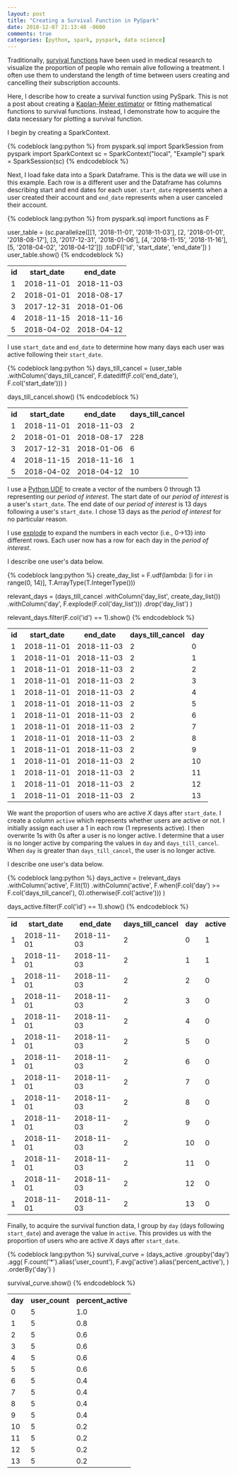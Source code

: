 ```yaml
---
layout: post
title: "Creating a Survival Function in PySpark"
date: 2018-12-07 21:13:48 -0600
comments: true
categories: [python, spark, pyspark, data science]
---
```


Traditionally, [survival functions](https://en.wikipedia.org/wiki/Survival_function) have been used in medical research to visualize the proportion of people who remain alive following a treatment. I often use them to understand the length of time between users creating and cancelling their subscription accounts.

Here, I describe how to create a survival function using PySpark. This is not a post about creating a [Kaplan-Meier estimator](https://en.wikipedia.org/wiki/Kaplan%E2%80%93Meier_estimator) or fitting mathematical functions to survival functions. Instead, I demonstrate how to acquire the data necessary for plotting a survival function.

I begin by creating a SparkContext.

{% codeblock lang:python %}
from pyspark.sql import SparkSession
from pyspark import SparkContext
sc = SparkContext("local", "Example")
spark = SparkSession(sc)
{% endcodeblock %}

Next, I load fake data into a Spark Dataframe. This is the data we will use in this example. Each row is a different user and the Dataframe has columns describing start and end dates for each user. <code>start_date</code> represents when a user created their account and <code>end_date</code> represents when a user canceled their account.

{% codeblock lang:python %}
from pyspark.sql import functions as F

user_table = (sc.parallelize([[1, '2018-11-01', '2018-11-03'],
                              [2, '2018-01-01', '2018-08-17'],
                              [3, '2017-12-31', '2018-01-06'],
                              [4, '2018-11-15', '2018-11-16'],
                              [5, '2018-04-02', '2018-04-12']])
              .toDF(['id', 'start_date', 'end_date'])
             )
user_table.show()
{% endcodeblock %}

<table style="width:100%">
 <tr>
   <th>id</th>
   <th>start_date</th>
   <th>end_date</th>
 </tr>
 <tr>
   <td>1</td>
   <td>2018-11-01</td>
   <td>2018-11-03</td>
 </tr>
 <tr>
   <td>2</td>
   <td>2018-01-01</td>
   <td>2018-08-17</td>
 </tr>
 <tr>
   <td>3</td>
   <td>2017-12-31</td>
   <td>2018-01-06</td>
 </tr>
 <tr>
   <td>4</td>
   <td>2018-11-15</td>
   <td>2018-11-16</td>
 </tr>
 <tr>
   <td>5</td>
   <td>2018-04-02</td>
   <td>2018-04-12</td>
 </tr>
</table>

I use <code>start_date</code> and <code>end_date</code> to determine how many days each user was active following their <code>start_date</code>.

{% codeblock lang:python %}
days_till_cancel = (user_table
                    .withColumn('days_till_cancel', F.datediff(F.col('end_date'), F.col('start_date')))
                   )

days_till_cancel.show()
{% endcodeblock %}

<table style="width:100%">
 <tr>
   <th>id</th>
   <th>start_date</th>
   <th>end_date</th>
   <th>days_till_cancel</th>
 </tr>
 <tr>
   <td>1</td>
   <td>2018-11-01</td>
   <td>2018-11-03</td>
   <td>2</td>
 </tr>
 <tr>
   <td>2</td>
   <td>2018-01-01</td>
   <td>2018-08-17</td>
   <td>228</td>
 </tr>
 <tr>
   <td>3</td>
   <td>2017-12-31</td>
   <td>2018-01-06</td>
   <td>6</td>
 </tr>
 <tr>
   <td>4</td>
   <td>2018-11-15</td>
   <td>2018-11-16</td>
   <td>1</td>
 </tr>
 <tr>
   <td>5</td>
   <td>2018-04-02</td>
   <td>2018-04-12</td>
   <td>10</td>
 </tr>
</table>

I use a [Python UDF](https://spark.apache.org/docs/2.3.0/api/python/pyspark.sql.html#pyspark.sql.functions.udf) to create a vector of the numbers 0 through 13 representing our *period of interest*. The start date of our *period of interest* is a user's <code>start_date</code>. The end date of our *period of interest* is 13 days following a user's <code>start_date</code>. I chose 13 days as the *period of interest* for no particular reason.

I use [explode](https://spark.apache.org/docs/2.3.0/api/python/pyspark.sql.html#pyspark.sql.functions.explode) to expand the numbers in each vector (i.e., 0->13) into different rows. Each user now has a row for each day in the *period of interest*.

I describe one user's data below.

{% codeblock lang:python %}
create_day_list = F.udf(lambda: [i for i in range(0, 14)], T.ArrayType(T.IntegerType()))

relevant_days = (days_till_cancel
                 .withColumn('day_list', create_day_list())
                 .withColumn('day', F.explode(F.col('day_list')))
                 .drop('day_list')
                )

relevant_days.filter(F.col('id') == 1).show()
{% endcodeblock %}

<table style="width:100%">
 <tr>
   <th>id</th>
   <th>start_date</th>
   <th>end_date</th>
   <th>days_till_cancel</th>
   <th>day</th>
 </tr>
 <tr>
   <td>1</td>
   <td>2018-11-01</td>
   <td>2018-11-03</td>
   <td>2</td>
   <td>0</td>
 </tr>
 <tr>
   <td>1</td>
   <td>2018-11-01</td>
   <td>2018-11-03</td>
   <td>2</td>
   <td>1</td>
 </tr>
 <tr>
   <td>1</td>
   <td>2018-11-01</td>
   <td>2018-11-03</td>
   <td>2</td>
   <td>2</td>
 </tr>
 <tr>
   <td>1</td>
   <td>2018-11-01</td>
   <td>2018-11-03</td>
   <td>2</td>
   <td>3</td>
 </tr>
 <tr>
   <td>1</td>
   <td>2018-11-01</td>
   <td>2018-11-03</td>
   <td>2</td>
   <td>4</td>
 </tr>
 <tr>
   <td>1</td>
   <td>2018-11-01</td>
   <td>2018-11-03</td>
   <td>2</td>
   <td>5</td>
 </tr>
 <tr>
   <td>1</td>
   <td>2018-11-01</td>
   <td>2018-11-03</td>
   <td>2</td>
   <td>6</td>
 </tr>
 <tr>
   <td>1</td>
   <td>2018-11-01</td>
   <td>2018-11-03</td>
   <td>2</td>
   <td>7</td>
 </tr>
 <tr>
   <td>1</td>
   <td>2018-11-01</td>
   <td>2018-11-03</td>
   <td>2</td>
   <td>8</td>
 </tr>
 <tr>
   <td>1</td>
   <td>2018-11-01</td>
   <td>2018-11-03</td>
   <td>2</td>
   <td>9</td>
 </tr>
 <tr>
   <td>1</td>
   <td>2018-11-01</td>
   <td>2018-11-03</td>
   <td>2</td>
   <td>10</td>
 </tr>
 <tr>
   <td>1</td>
   <td>2018-11-01</td>
   <td>2018-11-03</td>
   <td>2</td>
   <td>11</td>
 </tr>
 <tr>
   <td>1</td>
   <td>2018-11-01</td>
   <td>2018-11-03</td>
   <td>2</td>
   <td>12</td>
 </tr>
 <tr>
   <td>1</td>
   <td>2018-11-01</td>
   <td>2018-11-03</td>
   <td>2</td>
   <td>13</td>
 </tr>
</table>

We want the proportion of users who are active *X* days after <code>start_date</code>. I create a column <code>active</code> which represents whether users are active or not. I initially assign each user a 1 in each row (1 represents active). I then overwrite 1s with 0s after a user is no longer active. I determine that a user is no longer active by comparing the values in <code>day</code> and <code>days_till_cancel</code>. When <code>day</code> is greater than <code>days_till_cancel</code>, the user is no longer active.

I describe one user's data below.

{% codeblock lang:python %}
days_active = (relevant_days
               .withColumn('active', F.lit(1))
               .withColumn('active', F.when(F.col('day') >= F.col('days_till_cancel'), 0).otherwise(F.col('active')))
              )

days_active.filter(F.col('id') == 1).show()
{% endcodeblock %}

<table style="width:100%">
 <tr>
   <th>id</th>
   <th>start_date</th>
   <th>end_date</th>
   <th>days_till_cancel</th>
   <th>day</th>
   <th>active</th>
 </tr>
 <tr>
   <td>1</td>
   <td>2018-11-01</td>
   <td>2018-11-03</td>
   <td>2</td>
   <td>0</td>
   <td>1</td>
 </tr>
 <tr>
   <td>1</td>
   <td>2018-11-01</td>
   <td>2018-11-03</td>
   <td>2</td>
   <td>1</td>
   <td>1</td>
 </tr>
 <tr>
   <td>1</td>
   <td>2018-11-01</td>
   <td>2018-11-03</td>
   <td>2</td>
   <td>2</td>
   <td>0</td>
 </tr>
 <tr>
   <td>1</td>
   <td>2018-11-01</td>
   <td>2018-11-03</td>
   <td>2</td>
   <td>3</td>
   <td>0</td>
 </tr>
 <tr>
   <td>1</td>
   <td>2018-11-01</td>
   <td>2018-11-03</td>
   <td>2</td>
   <td>4</td>
   <td>0</td>
 </tr>
 <tr>
   <td>1</td>
   <td>2018-11-01</td>
   <td>2018-11-03</td>
   <td>2</td>
   <td>5</td>
   <td>0</td>
 </tr>
 <tr>
   <td>1</td>
   <td>2018-11-01</td>
   <td>2018-11-03</td>
   <td>2</td>
   <td>6</td>
   <td>0</td>
 </tr>
 <tr>
   <td>1</td>
   <td>2018-11-01</td>
   <td>2018-11-03</td>
   <td>2</td>
   <td>7</td>
   <td>0</td>
 </tr>
 <tr>
   <td>1</td>
   <td>2018-11-01</td>
   <td>2018-11-03</td>
   <td>2</td>
   <td>8</td>
   <td>0</td>
 </tr>
 <tr>
   <td>1</td>
   <td>2018-11-01</td>
   <td>2018-11-03</td>
   <td>2</td>
   <td>9</td>
   <td>0</td>
 </tr>
 <tr>
   <td>1</td>
   <td>2018-11-01</td>
   <td>2018-11-03</td>
   <td>2</td>
   <td>10</td>
   <td>0</td>
 </tr>
 <tr>
   <td>1</td>
   <td>2018-11-01</td>
   <td>2018-11-03</td>
   <td>2</td>
   <td>11</td>
   <td>0</td>
 </tr>
 <tr>
   <td>1</td>
   <td>2018-11-01</td>
   <td>2018-11-03</td>
   <td>2</td>
   <td>12</td>
   <td>0</td>
 </tr>
 <tr>
   <td>1</td>
   <td>2018-11-01</td>
   <td>2018-11-03</td>
   <td>2</td>
   <td>13</td>
   <td>0</td>
 </tr>
</table>

Finally, to acquire the survival function data, I group by <code>day</code> (days following <code>start_date</code>) and average the value in <code>active</code>. This provides us with the proportion of users who are active *X* days after <code>start_date</code>.

{% codeblock lang:python %}
survival_curve = (days_active
                  .groupby('day')
                  .agg(
                      F.count('*').alias('user_count'),
                      F.avg('active').alias('percent_active'),
                  )
                  .orderBy('day')
                 )

survival_curve.show()
{% endcodeblock %}

<table style="width:100%">
 <tr>
   <th>day</th>
   <th>user_count</th>
   <th>percent_active</th>
 </tr>
 <tr>
   <td>0</td>
   <td>5</td>
   <td>1.0</td>
 </tr>
 <tr>
   <td>1</td>
   <td>5</td>
   <td>0.8</td>
 </tr>
 <tr>
   <td>2</td>
   <td>5</td>
   <td>0.6</td>
 </tr>
 <tr>
   <td>3</td>
   <td>5</td>
   <td>0.6</td>
 </tr>
 <tr>
   <td>4</td>
   <td>5</td>
   <td>0.6</td>
 </tr>
 <tr>
   <td>5</td>
   <td>5</td>
   <td>0.6</td>
 </tr>
 <tr>
   <td>6</td>
   <td>5</td>
   <td>0.4</td>
 </tr>
 <tr>
   <td>7</td>
   <td>5</td>
   <td>0.4</td>
 </tr>
 <tr>
   <td>8</td>
   <td>5</td>
   <td>0.4</td>
 </tr>
 <tr>
   <td>9</td>
   <td>5</td>
   <td>0.4</td>
 </tr>
 <tr>
   <td>10</td>
   <td>5</td>
   <td>0.2</td>
 </tr>
 <tr>
   <td>11</td>
   <td>5</td>
   <td>0.2</td>
 </tr>
 <tr>
   <td>12</td>
   <td>5</td>
   <td>0.2</td>
 </tr>
 <tr>
   <td>13</td>
   <td>5</td>
   <td>0.2</td>
 </tr>
</table>

